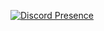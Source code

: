 [![Discord Presence](https://lanyard.cnrad.dev/api/958708562035638362?borderRadius=12&theme=dark)](https://discord.com/users/958708562035638362)

